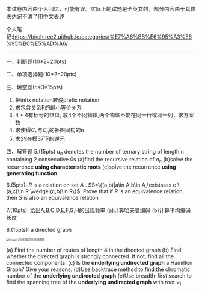 
本试卷内容由个人回忆，可能有误。实际上的试题是全英文的，部分内容由于具体表达记不清了用中文表述

个人笔记:https://birchtree2.github.io/categories/%E7%A6%BB%E6%95%A3%E6%95%B0%E5%AD%A6/

---

一、判断题(10*2=20pts)

二、单项选择题(10*2=20pts)

三、填空题(5*3=15pts)

1. 把infix notation转成prefix notation
2. 求包含关系R的最小等价关系
3. $4\times 4$有标号的棋盘, 放4个不同物体,两个物体不能在同一行或同一列，求方案数
4.  求使得$C_n$与$C_n$的补图同构的n
5. 求29在模37下的逆元

四、解答题
5.(15pts)
$a_n$ denotes the number of ternary string of length n containing 2 consecutive 0s
(a)find the recursive relation of $a_n$
(b)solve the recurrence **using characteristic roots**
(c)solve the recurrence **using generating function**

6.(5pts): $R$ is a relation on set $A$ . $S=\{(a,b)|a\in A,b\in A,\existssss c \ (a,c)\in R \wedge (c,b)\in R\}$. Prove that if $R$ is an equivalence relation, then $S$ is also an equivalence relation

7.(10pts): 给出A,B,C,D,E,F,G,H的出现频率
(a)计算哈夫曼编码
(b)计算平均编码长度


8.(15pts): a directed graph

<img src="C:\Users\19808\AppData\Roaming\Typora\typora-user-images\image-20230621132426499.png" alt="image-20230621132426499" style="zoom:50%;" />

(a) Find the number of routes of length 4 in the directed graph
(b) Find whether the directed graph is strongly connected. If not, find all the connected components.
(c) Is the **underlying undirected graph** a Hamilton Graph? Give your reasons.
(d)Use backtrace method to find the chromatic number of the **underlying undirected graph** 
(e)Use breadth-first search to find the spanning tree of the **underlying undirected graph** with   root $v_1$ 


